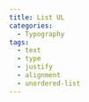 ```yaml
---
title: List UL
categories:
  - Typography
tags:
  - text
  - type
  - justify
  - alignment
  - unordered-list
---
```

